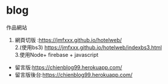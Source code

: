 # blog
作品網站
1. 網頁切版 :https://jmfxxx.github.io/hotelweb/ <br>
2.(使用bs3) https://jmfxxx.github.io/hotelweb/indexbs3.html   
3.使用Node+ firebase + javascript
* 留言版:https://chienblog99.herokuapp.com/         
* 留言版後台:https://chienblog99.herokuapp.com/ 
  
   

